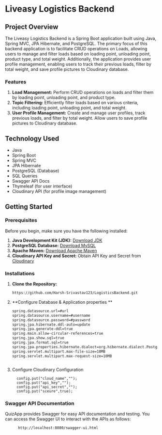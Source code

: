 # Liveasy Logistics Backend

## Project Overview

The Liveasy Logistics Backend is a Spring Boot application built using Java, Spring MVC, JPA Hibernate, and PostgreSQL. The primary focus of this backend application is to facilitate CRUD operations on Loads, allowing users to manage and filter loads based on loading point, unloading point, product type, and total weight. Additionally, the application provides user profile management, enabling users to track their previous loads, filter by total weight, and save profile pictures to Cloudinary database.

### Features

1. **Load Management:** Perform CRUD operations on loads and filter them by loading point, unloading point, and product type.
2. **Topic Filtering:** Efficiently filter loads based on various criteria, including loading point, unloading point, and total weight.
3. **User Profile Management:** Create and manage user profiles, track previous loads, and filter by total weight. Allow users to save profile pictures to Cloudinary database.

## Technology Used

- Java
- Spring Boot
- Spring MVC
- JPA Hibernate
- PostgreSQL (Database)
- SQL Queries
- Swagger API Docs
- Thymeleaf (for user interface)
- Cloudinary API (for profile image management)

## Getting Started

### Prerequisites

Before you begin, make sure you have the following installed:

1. **Java Development Kit (JDK):** [Download JDK](https://www.oracle.com/java/technologies/javase-downloads.html)
2. **PostgreSQL Database:** [Download MySQL](https://www.postgresql.org/download/)
3. **Apache Maven:** [Download Apache Maven](https://maven.apache.org/download.cgi)
4. **Cloudinary API Key and Secret:** Obtain API Key and Secret from [Cloudinary](https://cloudinary.com/)

### Installations

1. **Clone the Repository:**
   ```bash
   https://github.com/Harsh-Srivastav123/LogisticsBackend.git

2. **Configure Database & Application properties **
   ```bash
   spring.datasource.url=#url
   spring.datasource.username=#username
   spring.datasource.password=#password
   spring.jpa.hibernate.ddl-auto=update
   spring.jpa.generate-ddl=true
   spring.main.allow-circular-references=true
   spring.jpa.show.sql=true
   spring.jpa.format.sql=true
   spring.jpa.properties.hibernate.dialect=org.hibernate.dialect.PostgreSQLDialect
   spring.servlet.multipart.max-file-size=10MB
   spring.servlet.multipart.max-request-size=10MB


   
3. Configure Cloudinary Configuration
   ```shell
     config.put("cloud_name","");
     config.put("api_key","");
     config.put("api_secret","");
     config.put("sceure",true);

### Swagger API Documentation
QuizApp provides Swagger for easy API documentation and testing. You can access the Swagger UI to interact with the APIs as follows:
  ```bash
        http://localhost:8080/swagger-ui.html

